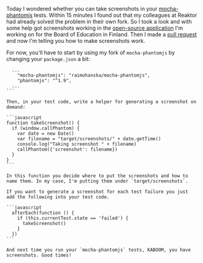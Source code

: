 Today I wondered whether you can take screenshots in your [mocha-phantomjs](https://github.com/metaskills/mocha-phantomjs) tests.
Within 15 minutes I found out that my colleagues at Reaktor had already solved the problem in their own fork. So I took a look and
with some help got screenshots working in the [open-source application](https://github.com/Opetushallitus/omatsivut) I'm working on 
for the Board of Education in Finland. Then I made a [pull request](https://github.com/metaskills/mocha-phantomjs/pull/165) and now I'm
telling you how to make screenshots work.

For now, you'll have to start by using my fork of `mocha-phantomjs` by changing your `package.json` a bit:

````
  ...
    "mocha-phantomjs": "raimohanska/mocha-phantomjs",
    "phantomjs": "^1.9",
  ...
```

Then, in your test code, write a helper for generating a screenshot on demand:

```javascript
function takeScreenshot() {
  if (window.callPhantom) {
    var date = new Date()
    var filename = "target/screenshots/" + date.getTime()
    console.log("Taking screenshot " + filename)
    callPhantom({'screenshot': filename})
  }
}
```

In this function you decide where to put the screenshots and how to name them. In my case, I'm putting them under `target/screenshots`.

If you want to generate a screenshot for each test failure you just add the following into your test code.

```javascript
  afterEach(function () {
    if (this.currentTest.state == 'failed') {
      takeScreenshot()
    }
  })
```

And next time you run your `mocha-phantomjs` tests, KABOOM, you have screenshots. Good times!
